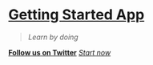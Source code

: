 # [Getting Started App](#Getting-Started)

> *Learn by doing*

[**Follow us on Twitter**](https://twitter.com/intent/follow?screen_name=antidotframewo1)
[*Start now*](/#Getting-Started)
